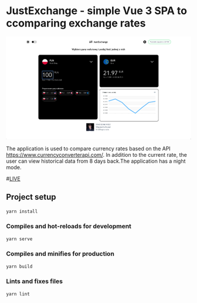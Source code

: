 # JustExchange - simple Vue 3 SPA to ccomparing exchange rates

![Main screen of app](thumbnail.png?raw=true)

The application is used to compare currency rates based on the API https://www.currencyconverterapi.com/. In addition to the current rate, the user can view historical data from 8 days back.The application has a night mode.

#[LIVE](http://just-exchange.surge.sh/)

## Project setup
```
yarn install
```

### Compiles and hot-reloads for development
```
yarn serve
```

### Compiles and minifies for production
```
yarn build
```

### Lints and fixes files
```
yarn lint
```
